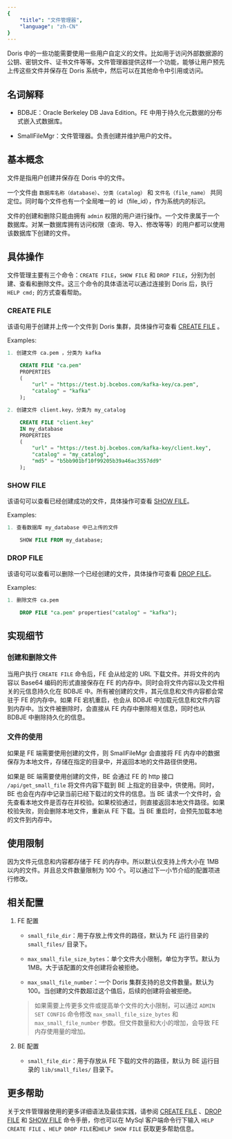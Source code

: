 ```yaml
---
{
    "title": "文件管理器",
    "language": "zh-CN"
}
---
```


<!-- 
Licensed to the Apache Software Foundation (ASF) under one
or more contributor license agreements.  See the NOTICE file
distributed with this work for additional information
regarding copyright ownership.  The ASF licenses this file
to you under the Apache License, Version 2.0 (the
"License"); you may not use this file except in compliance
with the License.  You may obtain a copy of the License at

  http://www.apache.org/licenses/LICENSE-2.0

Unless required by applicable law or agreed to in writing,
software distributed under the License is distributed on an
"AS IS" BASIS, WITHOUT WARRANTIES OR CONDITIONS OF ANY
KIND, either express or implied.  See the License for the
specific language governing permissions and limitations
under the License.
-->



Doris 中的一些功能需要使用一些用户自定义的文件。比如用于访问外部数据源的公钥、密钥文件、证书文件等等。文件管理器提供这样一个功能，能够让用户预先上传这些文件并保存在 Doris 系统中，然后可以在其他命令中引用或访问。

## 名词解释

- BDBJE：Oracle Berkeley DB Java Edition。FE 中用于持久化元数据的分布式嵌入式数据库。

- SmallFileMgr：文件管理器。负责创建并维护用户的文件。

## 基本概念

文件是指用户创建并保存在 Doris 中的文件。

一个文件由 `数据库名称（database）`、`分类（catalog）` 和 `文件名（file_name）` 共同定位。同时每个文件也有一个全局唯一的 id（file_id），作为系统内的标识。

文件的创建和删除只能由拥有 `admin` 权限的用户进行操作。一个文件隶属于一个数据库。对某一数据库拥有访问权限（查询、导入、修改等等）的用户都可以使用该数据库下创建的文件。

## 具体操作

文件管理主要有三个命令：`CREATE FILE`，`SHOW FILE` 和 `DROP FILE`，分别为创建、查看和删除文件。这三个命令的具体语法可以通过连接到 Doris 后，执行 `HELP cmd;` 的方式查看帮助。

### CREATE FILE

该语句用于创建并上传一个文件到 Doris 集群，具体操作可查看 [CREATE FILE](../sql-manual/sql-reference/Data-Definition-Statements/Create/CREATE-FILE.md) 。

Examples:

```sql
1. 创建文件 ca.pem ，分类为 kafka

    CREATE FILE "ca.pem"
    PROPERTIES
    (
        "url" = "https://test.bj.bcebos.com/kafka-key/ca.pem",
        "catalog" = "kafka"
    );

2. 创建文件 client.key，分类为 my_catalog

    CREATE FILE "client.key"
    IN my_database
    PROPERTIES
    (
        "url" = "https://test.bj.bcebos.com/kafka-key/client.key",
        "catalog" = "my_catalog",
        "md5" = "b5bb901bf10f99205b39a46ac3557dd9"
    );
```

### SHOW FILE

该语句可以查看已经创建成功的文件，具体操作可查看 [SHOW FILE](../sql-manual/sql-reference/Show-Statements/SHOW-FILE.md)。

Examples:

```sql
1. 查看数据库 my_database 中已上传的文件

    SHOW FILE FROM my_database;
```

### DROP FILE

该语句可以查看可以删除一个已经创建的文件，具体操作可查看 [DROP FILE](../sql-manual/sql-reference/Data-Definition-Statements/Drop/DROP-FILE.md)。

Examples:

```sql
1. 删除文件 ca.pem

    DROP FILE "ca.pem" properties("catalog" = "kafka");
```

## 实现细节

### 创建和删除文件

当用户执行 `CREATE FILE` 命令后，FE 会从给定的 URL 下载文件。并将文件的内容以 Base64 编码的形式直接保存在 FE 的内存中。同时会将文件内容以及文件相关的元信息持久化在 BDBJE 中。所有被创建的文件，其元信息和文件内容都会常驻于 FE 的内存中。如果 FE 宕机重启，也会从 BDBJE 中加载元信息和文件内容到内存中。当文件被删除时，会直接从 FE 内存中删除相关信息，同时也从 BDBJE 中删除持久化的信息。

### 文件的使用

如果是 FE 端需要使用创建的文件，则 SmallFileMgr 会直接将 FE 内存中的数据保存为本地文件，存储在指定的目录中，并返回本地的文件路径供使用。

如果是 BE 端需要使用创建的文件，BE 会通过 FE 的 http 接口 `/api/get_small_file` 将文件内容下载到 BE 上指定的目录中，供使用。同时，BE 也会在内存中记录当前已经下载过的文件的信息。当 BE 请求一个文件时，会先查看本地文件是否存在并校验。如果校验通过，则直接返回本地文件路径。如果校验失败，则会删除本地文件，重新从 FE 下载。当 BE 重启时，会预先加载本地的文件到内存中。

## 使用限制

因为文件元信息和内容都存储于 FE 的内存中。所以默认仅支持上传大小在 1MB 以内的文件。并且总文件数量限制为 100 个。可以通过下一小节介绍的配置项进行修改。

## 相关配置

1. FE 配置

   - `small_file_dir`：用于存放上传文件的路径，默认为 FE 运行目录的 `small_files/` 目录下。
   
   - `max_small_file_size_bytes`：单个文件大小限制，单位为字节。默认为 1MB。大于该配置的文件创建将会被拒绝。
   
   - `max_small_file_number`：一个 Doris 集群支持的总文件数量。默认为 100。当创建的文件数超过这个值后，后续的创建将会被拒绝。

   > 如果需要上传更多文件或提高单个文件的大小限制，可以通过 `ADMIN SET CONFIG` 命令修改 `max_small_file_size_bytes` 和 `max_small_file_number` 参数。但文件数量和大小的增加，会导致 FE 内存使用量的增加。

2. BE 配置

   - `small_file_dir`：用于存放从 FE 下载的文件的路径，默认为 BE 运行目录的 `lib/small_files/` 目录下。



## 更多帮助

关于文件管理器使用的更多详细语法及最佳实践，请参阅 [CREATE FILE](../sql-manual/sql-reference/Data-Definition-Statements/Create/CREATE-FILE.md) 、[DROP FILE](../sql-manual/sql-reference/Data-Definition-Statements/Drop/DROP-FILE.md) 和 [SHOW FILE](../sql-manual/sql-reference/Show-Statements/SHOW-FILE.md) 命令手册，你也可以在 MySql 客户端命令行下输入 `HELP CREATE FILE` 、`HELP DROP FILE`和`HELP SHOW FILE`  获取更多帮助信息。
